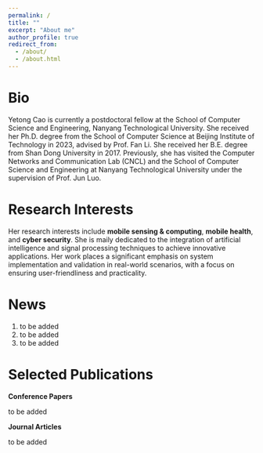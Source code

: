 ```yaml
---
permalink: /
title: ""
excerpt: "About me"
author_profile: true
redirect_from: 
  - /about/
  - /about.html
---
```

Bio
======
Yetong Cao is currently a postdoctoral fellow at the School of Computer Science and Engineering, Nanyang Technological University. She received her Ph.D. degree from the School of Computer Science at Beijing Institute of Technology in 2023, advised by Prof. Fan Li. She received her B.E. degree from Shan Dong University in 2017. Previously, she has visited the Computer Networks and Communication Lab (CNCL) and the School of Computer Science and Engineering at Nanyang Technological University under the supervision of Prof. Jun Luo. 

Research Interests
======
Her research interests include **mobile sensing & computing**, **mobile health**, and **cyber security**. 
She is maily dedicated to the integration of artificial intelligence and signal processing techniques to achieve innovative applications. Her work places a significant emphasis on system implementation and validation in real-world scenarios, with a focus on ensuring user-friendliness and practicality.

News
======
1. to be added
1. to be added
1. to be added


Selected Publications
======

**Conference Papers**

to be added

**Journal Articles**

to be added
